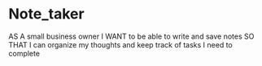 # Note_taker
AS A small business owner I WANT to be able to write and save notes SO THAT I can organize my thoughts and keep track of tasks I need to complete
